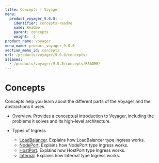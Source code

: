 ```yaml
---
title: Concepts | Voyager
menu:
  product_voyager_9.0.0:
    identifier: concepts-readme
    name: Readme
    parent: concepts
    weight: -1
product_name: voyager
menu_name: product_voyager_9.0.0
section_menu_id: concepts
url: /products/voyager/9.0.0/concepts/
aliases:
  - /products/voyager/9.0.0/concepts/README/
---
```

# Concepts

Concepts help you learn about the different parts of the Voyager and the abstractions it uses.

- [Overview](/docs/concepts/overview.md). Provides a conceptual introduction to Voyager, including the problems it solves and its high-level architecture.

- Types of Ingress
  - [LoadBalancer](/docs/concepts/ingress-types/loadbalancer.md). Explains how LoadBalancer type Ingress works.
  - [NodePort](/docs/concepts/ingress-types/nodeport.md). Explains how NodePort type Ingress works.
  - [HostPort](/docs/concepts/ingress-types/hostport.md). Explains how HostPort type Ingress works.
  - [Internal](/docs/concepts/ingress-types/internal.md). Explains how Internal type Ingress works.
